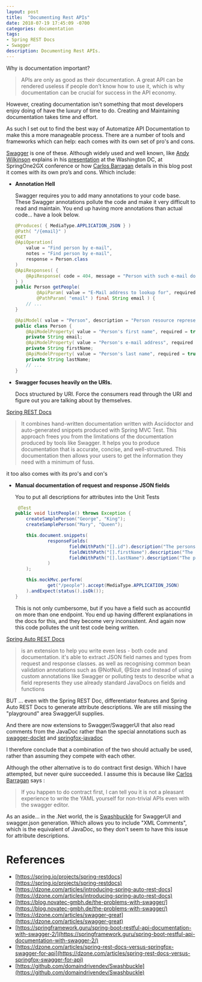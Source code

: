 ```yaml
---
layout: post
title:  "Documenting Rest APIs"
date: 2018-07-19 17:45:09 -0700
categories: documentation
tags: 
- Spring REST Docs
- Swagger
description: Documenting Rest APIs.
---
```


Why is documentation important?
> APIs are only as good as their documentation. A great API can be rendered useless if people don’t know how to use it, which is why documentation can be crucial for success in the API economy. 

However, creating documentation isn't something that most developers enjoy doing of have the luxury of time to do. Creating and Maintaining documentation takes time and effort. 

As such I set out to find the best way of Automatize API Documentation to make this a more manageable process. There are a number of tools and frameworks which can help: each comes with its own set of pro's and cons. 

[Swagger](https://swagger.io/) is one of these. Although widely used and well known, like [Andy Wilkinson](https://spring.io/team/awilkinson) explains in his [presentation](https://www.youtube.com/watch?v=k5ncCJBarRI) at the Washington DC, at SpringOne2GX conference or how [Carlos Barragan](https://blog.novatec-gmbh.de/the-problems-with-swagger/) details in this blog post it comes with its own pro’s and cons. Which include: 

* __Annotation Hell__

	Swagger requires you to add many annotations to your code base. These Swagger annotations pollute the code and make it very difficult to read and maintain. You end up having more annotations than actual code... have a look below. 

	```java
	@Produces( { MediaType.APPLICATION_JSON } )
	@Path( "/{email}" )
	@GET
	@ApiOperation( 
	    value = "Find person by e-mail", 
	    notes = "Find person by e-mail", 
	    response = Person.class 
	)
	@ApiResponses( {
	    @ApiResponse( code = 404, message = "Person with such e-mail doesn't exists" )    
    } )
	public Person getPeople( 
	        @ApiParam( value = "E-Mail address to lookup for", required = true ) 
	        @PathParam( "email" ) final String email ) {
	    // ...
	}

	@ApiModel( value = "Person", description = "Person resource representation" )
	public class Person {
	    @ApiModelProperty( value = "Person's first name", required = true ) 
	    private String email;
	    @ApiModelProperty( value = "Person's e-mail address", required = true ) 
	    private String firstName;
	    @ApiModelProperty( value = "Person's last name", required = true ) 
	    private String lastName;
	    // ...
	}
	```

* __Swagger focuses heavily on the URIs.__

	Docs structured by URI. Force the consumers read through the URI and figure out you are talking about by themselves. 

[Spring REST Docs](https://spring.io/projects/spring-restdocs) 
> It combines hand-written documentation written with Asciidoctor and auto-generated snippets produced with Spring MVC Test. This approach frees you from the limitations of the documentation produced by tools like Swagger. It helps you to produce documentation that is accurate, concise, and well-structured. This documentation then allows your users to get the information they need with a minimum of fuss.

it too also comes with its pro's and con's

* __Manual documentation of request and response JSON fields__
	
	You to put all descriptions for attributes into the Unit Tests

	```java
	 @Test
    public void listPeople() throws Exception {
        createSamplePerson("George", "King");
        createSamplePerson("Mary", "Queen");

        this.document.snippets(
                responseFields(
                        fieldWithPath("[].id").description("The persons' ID"),
                        fieldWithPath("[].firstName").description("The persons' first name"),
                        fieldWithPath("[].lastName").description("The persons' last name")
                )
        );

        this.mockMvc.perform(
                get("/people").accept(MediaType.APPLICATION_JSON)
        ).andExpect(status().isOk());
    }
	```

	This is not only cumbersome, but if you have a field such as accountId on more than one endpoint. You end up having different explanations in the docs for this, and they become very inconsistent. And again now this code pollutes the unit test code being written. 

[Spring Auto REST Docs](https://github.com/ScaCap/spring-auto-restdocs)
> is an extension to help you write even less - both code and documentation.
> it's able to extract JSON field names and types from request and response classes.
as well as recognising common bean validation annotations such as @NotNull, @Size
and 
> Instead of using custom annotations like Swagger or polluting tests to describe what a field represents
they use already standard JavaDocs on fields and functions

BUT ... even with the Spring REST Doc, differentiator features and Spring Auto REST Docs to generate attribute descriptions. We are still missing the "playground" area SwaggerUI supplies. 

And there are now extensions to Swagger/SwaggerUI that also read comments from the JavaDoc rather than the special annotations such as [swagger-doclet](https://github.com/conorroche/swagger-doclet) and [springfox-javadoc](https://github.com/springfox/springfox-javadoc)

I therefore conclude that a combination of the two should actually be used, rather than assuming they compete with each other. 

Although the other alternative is to do contract first design. Which I have attempted, but never quire succeeded. I assume this is because like [Carlos Barragan](https://blog.novatec-gmbh.de/the-problems-with-swagger/) says :
> If you happen to do contract first, I can tell you it is not a pleasant experience to write the YAML yourself for non-trivial APIs even with the swagger editor.

As an aside... in the .Net world, the is [Swashbuckle](https://github.com/domaindrivendev/Swashbuckle) for SwaggerUI and swagger.json generation. Which allows you to include "XML Comments", which is the equivalent of JavaDoc, so they don't seem to have this issue for attribute descriptions.

References
====
- [https://spring.io/projects/spring-restdocs](https://spring.io/projects/spring-restdocs) 
- [https://dzone.com/articles/introducing-spring-auto-rest-docs](https://dzone.com/articles/introducing-spring-auto-rest-docs)
- [https://blog.novatec-gmbh.de/the-problems-with-swagger/](https://blog.novatec-gmbh.de/the-problems-with-swagger/)
- [https://dzone.com/articles/swagger-great](https://dzone.com/articles/swagger-great)
- [https://springframework.guru/spring-boot-restful-api-documentation-with-swagger-2/](https://springframework.guru/spring-boot-restful-api-documentation-with-swagger-2/)
- [https://dzone.com/articles/spring-rest-docs-versus-springfox-swagger-for-api](https://dzone.com/articles/spring-rest-docs-versus-springfox-swagger-for-api)
- [https://github.com/domaindrivendev/Swashbuckle](https://github.com/domaindrivendev/Swashbuckle)